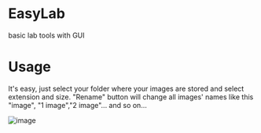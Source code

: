 # EasyLab
basic lab tools with GUI
# Usage
It's easy, just select your folder where your images are stored and select extension and size. "Rename" button will change all images' names like this "image", "1 image","2 image"... and so on...  

 
![image](https://user-images.githubusercontent.com/54986652/132881879-73422277-d422-41ec-8255-b2ed60ac29a8.png)
